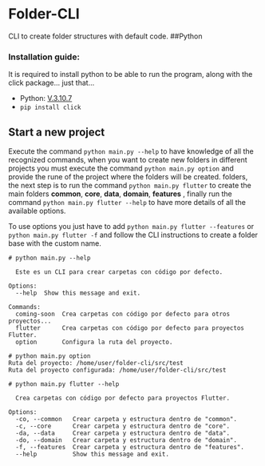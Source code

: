 # Folder-CLI
CLI to create folder structures with default code.
##Python

### Installation guide:
It is required to install python to be able to run the program, along with the click package... just that...
* Python: [V.3.10.7](https://www.python.org/downloads/)
* `pip install click`

## Start a new project
Execute the command `python main.py --help` to have knowledge of all the recognized commands, when you want to create new folders in different projects you must execute the command `python main.py option` and provide the rune of the project where the folders will be created. folders, the next step is to run the command `python main.py flutter` to create the main folders **common**, **core**, **data**, **domain**, **features** , finally run the command `python main.py flutter --help` to have more details of all the available options.

To use options you just have to add `python main.py flutter --features` or `python main.py flutter -f` and follow the CLI instructions to create a folder base with the custom name.

```
# python main.py --help

  Este es un CLI para crear carpetas con código por defecto.

Options:
  --help  Show this message and exit.

Commands:
  coming-soon  Crea carpetas con código por defecto para otros proyectos...
  flutter      Crea carpetas con código por defecto para proyectos Flutter.
  option       Configura la ruta del proyecto.
```

```
# python main.py option
Ruta del proyecto: /home/user/folder-cli/src/test
Ruta del proyecto configurada: /home/user/folder-cli/src/test
```

```
# python main.py flutter --help

  Crea carpetas con código por defecto para proyectos Flutter.

Options:
  -co, --common   Crear carpeta y estructura dentro de "common".
  -c, --core      Crear carpeta y estructura dentro de "core".
  -da, --data     Crear carpeta y estructura dentro de "data".
  -do, --domain   Crear carpeta y estructura dentro de "domain".
  -f, --features  Crear carpeta y estructura dentro de "features".
  --help          Show this message and exit.
```
